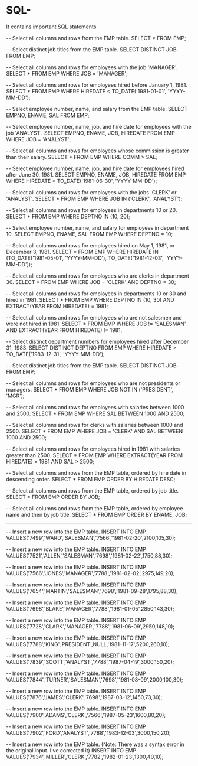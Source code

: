# SQL-
It contains important SQL statements

-- Select all columns and rows from the EMP table.
SELECT * FROM EMP;

-- Select distinct job titles from the EMP table.
SELECT DISTINCT JOB FROM EMP;

-- Select all columns and rows for employees with the job 'MANAGER'.
SELECT * FROM EMP WHERE JOB = 'MANAGER';

-- Select all columns and rows for employees hired before January 1, 1981.
SELECT * FROM EMP WHERE HIREDATE < TO_DATE('1981-01-01', 'YYYY-MM-DD');

-- Select employee number, name, and salary from the EMP table.
SELECT EMPNO, ENAME, SAL FROM EMP;

-- Select employee number, name, job, and hire date for employees with the job 'ANALYST'.
SELECT EMPNO, ENAME, JOB, HIREDATE FROM EMP WHERE JOB = 'ANALYST';

-- Select all columns and rows for employees whose commission is greater than their salary.
SELECT * FROM EMP WHERE COMM > SAL;

-- Select employee number, name, job, and hire date for employees hired after June 30, 1981.
SELECT EMPNO, ENAME, JOB, HIREDATE FROM EMP WHERE HIREDATE > TO_DATE('1981-06-30', 'YYYY-MM-DD');

-- Select all columns and rows for employees with the jobs 'CLERK' or 'ANALYST'.
SELECT * FROM EMP WHERE JOB IN ('CLERK', 'ANALYST');

-- Select all columns and rows for employees in departments 10 or 20.
SELECT * FROM EMP WHERE DEPTNO IN (10, 20);

-- Select employee number, name, and salary for employees in department 10.
SELECT EMPNO, ENAME, SAL FROM EMP WHERE DEPTNO = 10;

-- Select all columns and rows for employees hired on May 1, 1981, or December 3, 1981.
SELECT * FROM EMP WHERE HIREDATE IN (TO_DATE('1981-05-01', 'YYYY-MM-DD'), TO_DATE('1981-12-03', 'YYYY-MM-DD'));

-- Select all columns and rows for employees who are clerks in department 30.
SELECT * FROM EMP WHERE JOB = 'CLERK' AND DEPTNO = 30;

-- Select all columns and rows for employees in departments 10 or 30 and hired in 1981.
SELECT * FROM EMP WHERE DEPTNO IN (10, 30) AND EXTRACT(YEAR FROM HIREDATE) = 1981;

-- Select all columns and rows for employees who are not salesmen and were not hired in 1981.
SELECT * FROM EMP WHERE JOB != 'SALESMAN' AND EXTRACT(YEAR FROM HIREDATE) != 1981;

-- Select distinct department numbers for employees hired after December 31, 1983.
SELECT DISTINCT DEPTNO FROM EMP WHERE HIREDATE > TO_DATE('1983-12-31', 'YYYY-MM-DD');

-- Select distinct job titles from the EMP table.
SELECT DISTINCT JOB FROM EMP;

-- Select all columns and rows for employees who are not presidents or managers.
SELECT * FROM EMP WHERE JOB NOT IN ('PRESIDENT', 'MGR');

-- Select all columns and rows for employees with salaries between 1000 and 2500.
SELECT * FROM EMP WHERE SAL BETWEEN 1000 AND 2500;

-- Select all columns and rows for clerks with salaries between 1000 and 2500.
SELECT * FROM EMP WHERE JOB = 'CLERK' AND SAL BETWEEN 1000 AND 2500;

-- Select all columns and rows for employees hired in 1981 with salaries greater than 2500.
SELECT * FROM EMP WHERE EXTRACT(YEAR FROM HIREDATE) = 1981 AND SAL > 2500;

-- Select all columns and rows from the EMP table, ordered by hire date in descending order.
SELECT * FROM EMP ORDER BY HIREDATE DESC;

-- Select all columns and rows from the EMP table, ordered by job title.
SELECT * FROM EMP ORDER BY JOB;

-- Select all columns and rows from the EMP table, ordered by employee name and then by job title.
SELECT * FROM EMP ORDER BY ENAME, JOB;


-------------------------------------------------------------------------------------------------------------------------------------------------------------------



-- Insert a new row into the EMP table.
INSERT INTO EMP VALUES('7499','WARD','SALESMAN','7566','1981-02-20',2100,105,30);

-- Insert a new row into the EMP table.
INSERT INTO EMP VALUES('7521','ALLEN','SALESMAN','7698','1981-02-22',1750,88,30);

-- Insert a new row into the EMP table.
INSERT INTO EMP VALUES('7566','JONES','MANAGER','7788','1981-02-02',2975,149,20);

-- Insert a new row into the EMP table.
INSERT INTO EMP VALUES('7654','MARTIN','SALESMAN','7698','1981-09-28',1795,88,30);

-- Insert a new row into the EMP table.
INSERT INTO EMP VALUES('7698','BLAKE','MANAGER','7788','1981-01-05',2850,143,30);

-- Insert a new row into the EMP table.
INSERT INTO EMP VALUES('7728','CLARK','MANAGER','7788','1981-06-09',2950,148,10);

-- Insert a new row into the EMP table.
INSERT INTO EMP VALUES('7788','KING','PRESIDENT',NULL,'1981-11-17',5200,260,10);

-- Insert a new row into the EMP table.
INSERT INTO EMP VALUES('7839','SCOTT','ANALYST','7788','1987-04-19',3000,150,20);

-- Insert a new row into the EMP table.
INSERT INTO EMP VALUES('7844','TURNER','SALESMAN','7698','1981-08-09',2000,100,30);

-- Insert a new row into the EMP table.
INSERT INTO EMP VALUES('7876','JAMES','CLERK','7698','1987-03-12',1450,73,30);

-- Insert a new row into the EMP table.
INSERT INTO EMP VALUES('7900','ADAMS','CLERK','7566','1987-05-23',1600,80,20);

-- Insert a new row into the EMP table.
INSERT INTO EMP VALUES('7902','FORD','ANALYST','7788','1983-12-03',3000,150,20);

-- Insert a new row into the EMP table. (Note: There was a syntax error in the original input. I've corrected it)
INSERT INTO EMP VALUES('7934','MILLER','CLERK','7782','1982-01-23',1300,40,10);

